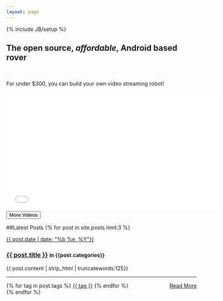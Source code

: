 ```yaml
---
layout: page
---
```

{% include JB/setup %}

<div class="hero-unit">

<div class="row-fluid">
    <div class="span5">    
	  <h2 class="text-left">The open source, <em>affordable</em>, Android based rover</h2>
	  <br>
	  <p>For under $300, you can build your own video streaming robot!</p>
	</div>
    <div class="span7">
	  <object width="560" height="315"><param name="movie" value="//www.youtube.com/v/w5IfFvbPZ24?hl=en_US&amp;version=3"></param><param name="allowFullScreen" value="true"></param><param name="allowscriptaccess" value="always"></param><embed src="//www.youtube.com/v/w5IfFvbPZ24?hl=en_US&amp;version=3" type="application/x-shockwave-flash" width="560" height="315" allowscriptaccess="always" allowfullscreen="true"></embed></object>		
	<div class="span8 offset2">
		<a href="/videos.html"><button class="btn btn-large btn-block" type="button">More Videos</button></a>
	</div>
	</div>
</div>

</div>

##Latest Posts
{% for post in site.posts limit:3 %}

<div class="alert alert-disabled">
	<a class="close" href="#">{{ post.date | date: "%b %e, %Y"}}</a>
	<h3 class="alert-heading"><a href="{{ BASE_PATH }}{{ post.url }}">{{ post.title }}</a> <small>in {{post.categories}}</small></h3>
	<p>{{ post.content | strip_html | truncatewords:125}}</p>
	<hr class="thin">
	<div class="alert-actions">
	<span class="tag_box">{% for tag in post.tags %} <a href="{{ BASE_PATH }}{{ site.JB.tags_path }}#{{ tag }}-ref">{{ tag }}</a> {% endfor %}</span>
	<a class="btn btn-info btn-mini" style="float: right;" href="{{ BASE_PATH }}{{ post.url }}">Read More</a>
	</div>
</div>
{% endfor %}


